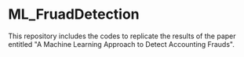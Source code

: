 # ML_FruadDetection
This repository includes the codes to replicate the results of the paper entitled "A Machine Learning Approach to Detect Accounting Frauds".
